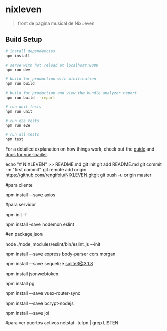 # nixleven

> front de pagina musical de NixLeven

## Build Setup

```bash
# install dependencies
npm install

# serve with hot reload at localhost:8080
npm run dev

# build for production with minification
npm run build

# build for production and view the bundle analyzer report
npm run build --report

# run unit tests
npm run unit

# run e2e tests
npm run e2e

# run all tests
npm test
```

For a detailed explanation on how things work, check out the [guide](http://vuejs-templates.github.io/webpack/) and [docs for vue-loader](http://vuejs.github.io/vue-loader).

echo "# NIXLEVEN" >> README.md
git init
git add README.md
git commit -m "first commit"
git remote add origin https://github.com/rengifolu/NIXLEVEN.gitgit
git push -u origin master

#para cliente

npm install --save axios







#para servidor

npm init -f

npm install -save nodemon eslint

#en package,json

<!-- para linux
"scripts": {
    "start": "./node_modules/nodemon/bin/nodemon.js src/app.js --exec 'npm run lint && node'",
    "lint": "./node_modules/.bin/eslint \"**/*.js\""
  }, -->

<!-- para windows
  "scripts": {
    "start": "nodemon src/app.js",
    "lint": "./node_modules/.bin/eslint \"**/*.js\""
  }, -->

node ./node_modules/eslint/bin/eslint.js --init

npm install --save express body-parser cors morgan

npm install --save sequelize sqlite3@3.1.8

npm install jsonwebtoken

npm install pg

npm install --save vuex-router-sync

npm install --save bcrypt-nodejs

npm install --save joi

#para ver puertos activos
netstat -tulpn | grep LISTEN

